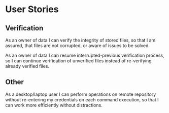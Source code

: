 User Stories
============


Verification
------------

As an owner of data I can verify the integrity of stored files, so that I am assured, that files are not corrupted, or aware of issues to be solved.

As an owner of data I can resume interrupted-previous verification process, so I can continue verification of unverified files instead of re-verifying already verified files.


Other
-----

As a desktop/laptop user I can perform operations on remote repository without re-entering my credentials on each command execution, so that I can work more efficiently without distractions. 
